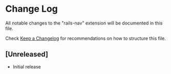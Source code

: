 # Change Log
All notable changes to the "rails-nav" extension will be documented in this file.

Check [Keep a Changelog](http://keepachangelog.com/) for recommendations on how to structure this file.

## [Unreleased]
- Initial release